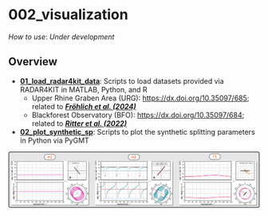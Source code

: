 # 002_visualization

_How to use_: _Under development_



## Overview

- **[01_load_radar4kit_data](https://github.com/yvonnefroehlich/sws-visualization-and-modeling/tree/main/002_visualization/01_load_radar4kit_data)**: Scripts to load datasets provided via RADAR4KIT in MATLAB, Python, and R
  - Upper Rhine Graben Area (URG): https://dx.doi.org/10.35097/685; related to [**_Fröhlich et al. (2024)_**](https://doi.org/10.1093/gji/ggae245)
  - Blackforest Observatory (BFO): https://dx.doi.org/10.35097/684; related to [**_Ritter et al. (2022)_**](https://doi.org/10.1007/s10950-022-10112-w)
- **[02_plot_synthetic_sp](https://github.com/yvonnefroehlich/sws-visualization-and-modeling/tree/main/002_visualization/02_plot_synthetic_sp)**: Scripts to plot the synthetic splitting parameters in Python via PyGMT

![](https://github.com/yvonnefroehlich/sws-visualization-and-modeling/raw/main/_images/002_visualization_readme_image.png)

